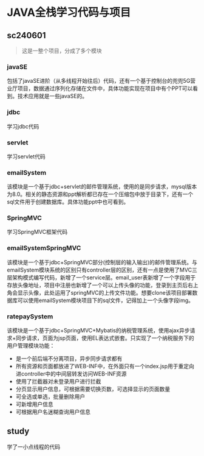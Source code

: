 # JAVA全栈学习代码与项目

## sc240601

> 这是一整个项目，分成了多个模块

### javaSE

包括了javaSE进阶（从多线程开始往后）代码，还有一个基于控制台的兜兜5G营业厅项目，数据通过序列化存储在文件中，具体功能实现在项目中有个PPT可以看到。技术应用就是一些javaSE的。

### jdbc

学习jdbc代码

### servlet

学习servlet代码

### emailSystem

该模块是一个基于jdbc+servlet的邮件管理系统，使用的是同步请求，mysql版本为8.0。相关的静态资源和ppt解析都已存在一个压缩包中放于目录下，还有一个sql文件用于创建数据库。具体功能ppt中也可看到。

### SpringMVC

学习SpringMVC框架代码

### emailSystemSpringMVC

该模块是一个基于jdbc+SpringMVC部分(控制层的输入输出)的邮件管理系统。与emailSystem模块系统的区别只有controller层的区别，还有一点是使用了MVC三层架构模式编写代码，新增了一个service层。email_user表新增了一个字段用于存放头像地址，项目中注册也新增了一个可以上传头像的功能，登录到主页后右上角会显示头像，此处运用了springMVC的上传文件功能。想要clone该项目部署数据库可以使用emailSystem模块项目下的sql文件，记得加上一个头像字段img。

### ratepaySystem

该模块是一个基于jdbc+SpringMVC+Mybatis的纳税管理系统，使用ajax异步请求+同步请求，页面为jsp页面，使用EL表达式嵌套。只实现了一个纳税服务下的用户管理模块功能：

- 是一个前后端不分离项目，异步同步请求都有
- 所有资源和页面都放进了WEB-INF中，在外面只有一个index.jsp用于重定向进controller中的中间层转发访问WEB-INF资源
- 使用了拦截器对未登录用户进行拦截
- 分页显示用户信息，可根据需要切换页数，可选择显示的页面数量
- 可全选或单选，批量删除用户
- 可新增用户信息
- 可根据用户名迷糊查询用户信息

## study

学了一小点线程的代码